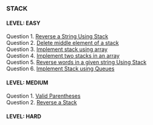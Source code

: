 ### STACK
#### LEVEL: EASY</br>
Question 1. [Reverse a String Using Stack](https://practice.geeksforgeeks.org/problems/reverse-a-string/1?page=1&difficulty[]=-1&status[]=solved&category[]=Strings&sortBy=submissions)</br>
Question 2. [Delete middle element of a stack](https://practice.geeksforgeeks.org/problems/delete-middle-element-of-a-stack/1)</br>
Question 3. [Implement stack using array](https://practice.geeksforgeeks.org/problems/implement-stack-using-array/1?page=1&status[]=solved&category[]=Stack&sortBy=submissions)</br>
Question 4. [Implement two stacks in an array](https://practice.geeksforgeeks.org/problems/implement-two-stacks-in-an-array/1?page=1&status[]=solved&category[]=Stack&sortBy=submissions)</br>
Question 5. [Reverse words in a given string Using Stack](https://practice.geeksforgeeks.org/problems/reverse-words-in-a-given-string5459/1?page=1&status[]=unsolved&category[]=Strings&sortBy=submissions)</br>
Question 6. [Implement Stack using Queues](https://leetcode.com/problems/implement-stack-using-queues/)</br>
<!-- Question 7. [Maximum Number of Words Found in Sentences](https://leetcode.com/problems/maximum-number-of-words-found-in-sentences/)</br>
Question 8. [Goal Parser Interpretation](https://leetcode.com/problems/goal-parser-interpretation/)</br> -->
<!--Question 9. []()</br>
Question 10. []()</br> -->

#### LEVEL: MEDIUM</br>
Question 1. [Valid Parentheses](https://leetcode.com/problems/valid-parentheses/)</br>
Question 2. [Reverse a Stack](https://practice.geeksforgeeks.org/problems/reverse-a-stack/1?utm_source=gfg&utm_medium=article_practice_tab&utm_campaign=article_practice_tab)</br>
<!-- Question 3. [Implement Atoi](https://practice.geeksforgeeks.org/problems/implement-atoi/1?page=1&difficulty[]=1&status[]=solved&category[]=Strings&sortBy=submissions)</br> -->
<!-- Question 4. [Longest Common Substring](https://practice.geeksforgeeks.org/problems/longest-common-substring1452/1?page=1&difficulty[]=1&difficulty[]=2&status[]=solved&category[]=Strings&sortBy=submissions)</br>
Question 5. [Non Repeating Character](https://practice.geeksforgeeks.org/problems/non-repeating-character-1587115620/1?page=1&difficulty[]=0&status[]=unsolved&category[]=Strings&sortBy=submissions)</br> -->
<!--Question 6. []()</br>
Question 7. []()</br>
Question 8. []()</br>
Question 9. []()</br>
Question 10. []()</br> -->

#### LEVEL: HARD</br>
<!-- Question 1. [Longest Palindromic Subsequence](https://practice.geeksforgeeks.org/problems/longest-palindromic-subsequence-1612327878/1?page=1&difficulty[]=1&status[]=solved&category[]=Strings&sortBy=submissions)</br> -->
<!-- Question 2. []()</br>
Question 3. []()</br>
Question 4. []()</br>
Question 5. []()</br>
Question 6. []()</br>
Question 7. []()</br>
Question 8. []()</br> 
Question 9. []()</br>
Question 10. []()</br> -->
